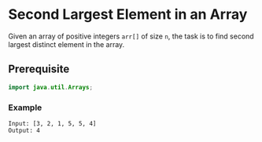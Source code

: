 # Second Largest Element in an Array
Given an array of positive integers `arr[]` of size `n`, the task is to find second largest distinct element in the array.
## Prerequisite
```java
import java.util.Arrays;
```
### Example
```
Input: [3, 2, 1, 5, 5, 4]
Output: 4
```